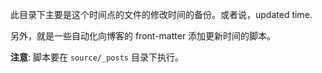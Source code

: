 此目录下主要是这个时间点的文件的修改时间的备份。或者说，updated time.

另外，就是一些自动化向博客的 front-matter 添加更新时间的脚本。

**注意**: 脚本要在 `source/_posts` 目录下执行。


